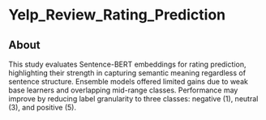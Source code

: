 # Yelp_Review_Rating_Prediction

## About
This study evaluates Sentence-BERT embeddings for rating prediction, highlighting their strength in capturing semantic meaning regardless of sentence structure. Ensemble models offered limited gains due to weak base learners and overlapping mid-range classes. Performance may improve by reducing label granularity to three classes: negative (1), neutral (3), and positive (5).
